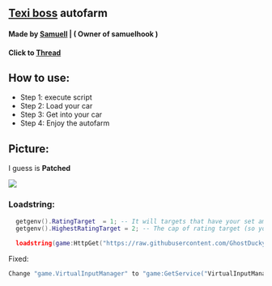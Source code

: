 ## [Texi boss](https://www.roblox.com/games/7305309231/) autofarm
#### Made by [Samuell](https://v3rmillion.net/member.php?action=profile&uid=610035) | ( Owner of **samuelhook** )
#### Click to [Thread](https://v3rmillion.net/showthread.php?tid=1182130)

## How to use:
- Step 1: execute script
- Step 2: Load your car
- Step 3: Get into your car
- Step 4: Enjoy the autofarm

## Picture:
I guess is **Patched**

![](https://cdn.discordapp.com/attachments/1003648116488155177/1007978298036457534/unknown.png)

### Loadstring:
```lua
  getgenv().RatingTarget  = 1; -- It will targets that have your set amount or above
  getgenv().HighestRatingTarget = 2; -- The cap of rating target (so you aren't targetting rating 8+ or something)

  loadstring(game:HttpGet("https://raw.githubusercontent.com/GhostDuckyy/GhostDuckyy/main/Fixed/Texi%20Boss/source.lua",true))()
```

Fixed:
```lua
Change "game.VirtualInputManager" to "game:GetService("VirtualInputManager")"
````
